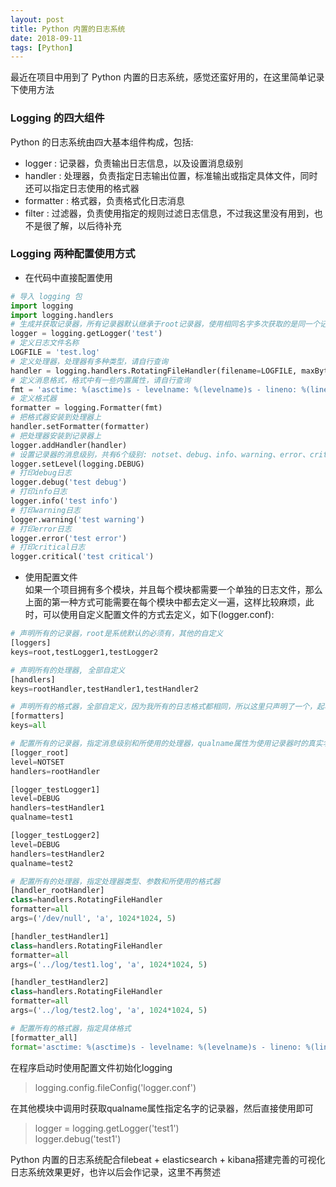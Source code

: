 ```yaml
---  
layout: post  
title: Python 内置的日志系统  
date: 2018-09-11  
tags: [Python]  
---  
```

  
最近在项目中用到了 Python 内置的日志系统，感觉还蛮好用的，在这里简单记录下使用方法  

### Logging 的四大组件  
Python 的日志系统由四大基本组件构成，包括:
* logger : 记录器，负责输出日志信息，以及设置消息级别  
* handler : 处理器，负责指定日志输出位置，标准输出或指定具体文件，同时还可以指定日志使用的格式器  
* formatter : 格式器，负责格式化日志消息  
* filter : 过滤器，负责使用指定的规则过滤日志信息，不过我这里没有用到，也不是很了解，以后待补充  

### Logging 两种配置使用方式  
* 在代码中直接配置使用  
``` Python
# 导入 logging 包
import logging  
import logging.handlers
# 生成并获取记录器，所有记录器默认继承于root记录器，使用相同名字多次获取的是同一个记录器，此处建议使用当前模块名称__name__  
logger = logging.getLogger('test')  
# 定义日志文件名称  
LOGFILE = 'test.log'  
# 定义处理器，处理器有多种类型，请自行查询  
handler = logging.handlers.RotatingFileHandler(filename=LOGFILE, maxBytes=10*1024*1024, backupCount=5)  
# 定义消息格式，格式中有一些内置属性，请自行查询
fmt = 'asctime: %(asctime)s - levelname: %(levelname)s - lineno: %(lineno)d - process: %(process)d - \n message: %(message)s'  
# 定义格式器  
formatter = logging.Formatter(fmt)  
# 把格式器安装到处理器上  
handler.setFormatter(formatter)  
# 把处理器安装到记录器上  
logger.addHandler(handler)  
# 设置记录器的消息级别，共有6个级别: notset、debug、info、warning、error、critical，只有消息级别高于记录器级别时才会被处理，notset只有root记录器才可以设置
logger.setLevel(logging.DEBUG)
# 打印debug日志
logger.debug('test debug')
# 打印info日志
logger.info('test info')
# 打印warning日志
logger.warning('test warning')
# 打印error日志
logger.error('test error')
# 打印critical日志
logger.critical('test critical')
```  

* 使用配置文件  
如果一个项目拥有多个模块，并且每个模块都需要一个单独的日志文件，那么上面的第一种方式可能需要在每个模块中都去定义一遍，这样比较麻烦，此时，可以使用自定义配置文件的方式去定义，如下(logger.conf):  
``` Python  
# 声明所有的记录器，root是系统默认的必须有，其他的自定义  
[loggers]
keys=root,testLogger1,testLogger2

# 声明所有的处理器, 全部自定义
[handlers]
keys=rootHandler,testHandler1,testHandler2

# 声明所有的格式器，全部自定义，因为我所有的日志格式都相同，所以这里只声明了一个，起名为all
[formatters]
keys=all

# 配置所有的记录器，指定消息级别和所使用的处理器，qualname属性为使用记录器时的真实名字  
[logger_root]
level=NOTSET
handlers=rootHandler

[logger_testLogger1]
level=DEBUG
handlers=testHandler1
qualname=test1

[logger_testLogger2]
level=DEBUG
handlers=testHandler2
qualname=test2

# 配置所有的处理器，指定处理器类型、参数和所使用的格式器  
[handler_rootHandler]
class=handlers.RotatingFileHandler
formatter=all
args=('/dev/null', 'a', 1024*1024, 5)

[handler_testHandler1]
class=handlers.RotatingFileHandler
formatter=all
args=('../log/test1.log', 'a', 1024*1024, 5)

[handler_testHandler2]
class=handlers.RotatingFileHandler
formatter=all
args=('../log/test2.log', 'a', 1024*1024, 5)

# 配置所有的格式器，指定具体格式
[formatter_all]
format='asctime: %(asctime)s - levelname: %(levelname)s - lineno: %(lineno)d - process: %(process)d - \n message: %(message)s'
```  
  
在程序启动时使用配置文件初始化logging  
> logging.config.fileConfig('logger.conf')  
  
在其他模块中调用时获取qualname属性指定名字的记录器，然后直接使用即可  
> logger = logging.getLogger('test1')  
> logger.debug('test1')  
  
Python 内置的日志系统配合filebeat + elasticsearch + kibana搭建完善的可视化日志系统效果更好，也许以后会作记录，这里不再赘述
